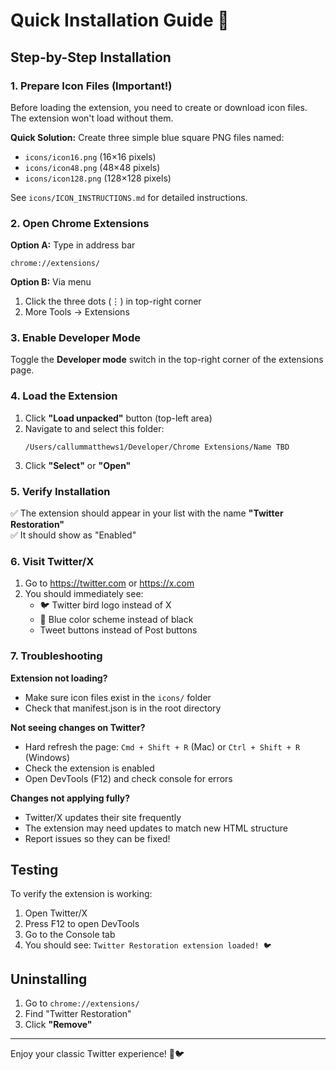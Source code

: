# Quick Installation Guide 🚀

## Step-by-Step Installation

### 1. Prepare Icon Files (Important!)

Before loading the extension, you need to create or download icon files. The extension won't load without them.

**Quick Solution:** Create three simple blue square PNG files named:
- `icons/icon16.png` (16×16 pixels)
- `icons/icon48.png` (48×48 pixels)  
- `icons/icon128.png` (128×128 pixels)

See `icons/ICON_INSTRUCTIONS.md` for detailed instructions.

### 2. Open Chrome Extensions

**Option A:** Type in address bar
```
chrome://extensions/
```

**Option B:** Via menu
1. Click the three dots (⋮) in top-right corner
2. More Tools → Extensions

### 3. Enable Developer Mode

Toggle the **Developer mode** switch in the top-right corner of the extensions page.

### 4. Load the Extension

1. Click **"Load unpacked"** button (top-left area)
2. Navigate to and select this folder:
   ```
   /Users/callummatthews1/Developer/Chrome Extensions/Name TBD
   ```
3. Click **"Select"** or **"Open"**

### 5. Verify Installation

✅ The extension should appear in your list with the name **"Twitter Restoration"**  
✅ It should show as "Enabled"

### 6. Visit Twitter/X

1. Go to https://twitter.com or https://x.com
2. You should immediately see:
   - 🐦 Twitter bird logo instead of X
   - 💙 Blue color scheme instead of black
   - Tweet buttons instead of Post buttons

### 7. Troubleshooting

**Extension not loading?**
- Make sure icon files exist in the `icons/` folder
- Check that manifest.json is in the root directory

**Not seeing changes on Twitter?**
- Hard refresh the page: `Cmd + Shift + R` (Mac) or `Ctrl + Shift + R` (Windows)
- Check the extension is enabled
- Open DevTools (F12) and check console for errors

**Changes not applying fully?**
- Twitter/X updates their site frequently
- The extension may need updates to match new HTML structure
- Report issues so they can be fixed!

## Testing

To verify the extension is working:
1. Open Twitter/X
2. Press F12 to open DevTools
3. Go to the Console tab
4. You should see: `Twitter Restoration extension loaded! 🐦`

## Uninstalling

1. Go to `chrome://extensions/`
2. Find "Twitter Restoration"
3. Click **"Remove"**

---

Enjoy your classic Twitter experience! 💙🐦

